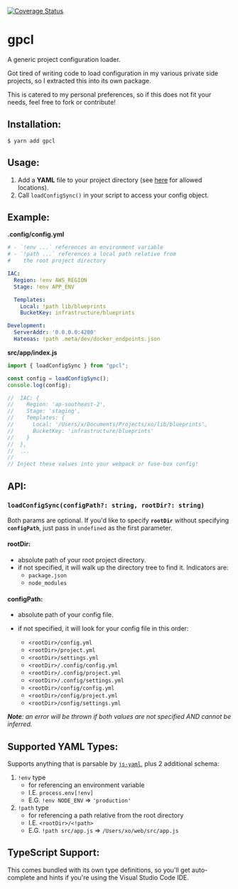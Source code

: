 [![Coverage Status](https://coveralls.io/repos/github/gerardmrk/gpcl/badge.svg)](https://coveralls.io/github/gerardmrk/gpcl)

# gpcl

A generic project configuration loader.

Got tired of writing code to load configuration in my various private side projects, so I extracted this into its own package.

 This is catered to my personal preferences, so if this does not fit your needs, feel free to fork or contribute!

## Installation:

```
$ yarn add gpcl
```

## Usage:

1. Add a **YAML** file to your project directory (see [here](#configpath) for allowed locations).
2. Call `loadConfigSync()` in your script to access your config object.

## Example:

**.config/config.yml**
```yml
# - `!env ...` references an environment variable
# - `!path ...` references a local path relative from
#    the root project directory

IAC:
  Region: !env AWS_REGION
  Stage: !env APP_ENV

  Templates:
    Local: !path lib/blueprints
    BucketKey: infrastructure/blueprints

Development:
  ServerAddr: '0.0.0.0:4200'
  Hateoas: !path .meta/dev/docker_endpoints.json


```

**src/app/index.js**
```js
import { loadConfigSync } from "gpcl";

const config = loadConfigSync();
console.log(config);

//  IAC: {
//    Region: 'ap-southeast-2',
//    Stage: 'staging',
//    Templates: {
//      Local: '/Users/x/Documents/Projects/xo/lib/blueprints',
//      BucketKey: 'infrastructure/blueprints'
//    }
//  },
//  ...
//
// Inject these values into your webpack or fuse-box config!

```

## API:

### `loadConfigSync(configPath?: string, rootDir?: string)`

Both params are optional. If you'd like to specify **`rootDir`** without specifying **`configPath`**,
just pass in `undefined` as the first parameter.

#### rootDir:
- absolute path of your root project directory.
- if not specified, it will walk up the directory tree to find it. Indicators are:
  - `package.json`
  - `node_modules`

#### configPath:
- absolute path of your config file.
- if not specified, it will look for your config file in this order:

  - `<rootDir>/config.yml`
  - `<rootDir>/project.yml`
  - `<rootDir>/settings.yml`
  - `<rootDir>/.config/config.yml`
  - `<rootDir>/.config/project.yml`
  - `<rootDir>/.config/settings.yml`
  - `<rootDir>/config/config.yml`
  - `<rootDir>/config/project.yml`
  - `<rootDir>/config/settings.yml`

***Note**: an error will be thrown if both values are not specified AND cannot be inferred.*

## Supported YAML Types:

Supports anything that is parsable by [`js-yaml`](https://github.com/nodeca/js-yaml#supported-yaml-types), plus 2 additional schema:

1. `!env` type
    - for referencing an environment variable
    - I.E. `process.env[!env]`
    - E.G. `!env NODE_ENV` => `'production'`
2. `!path` type
    - for referencing a path relative from the root directory
    - I.E. `<rootDir>/<!path>`
    - E.G. `!path src/app.js` => `/Users/xo/web/src/app.js`

## TypeScript Support:

This comes bundled with its own type definitions, so you'll get auto-complete and hints if you're using the Visual Studio Code IDE.
